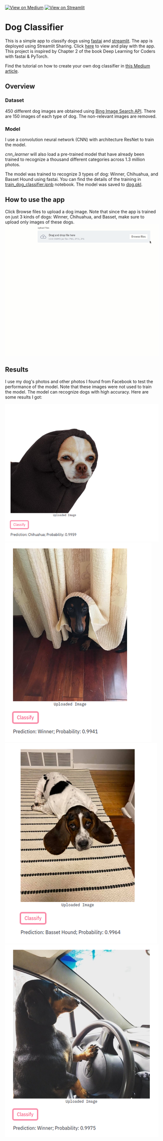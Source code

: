 [![View on Medium](https://img.shields.io/badge/Medium-View%20on%20Medium-red?logo=medium)](https://towardsdatascience.com/how-to-create-an-app-to-classify-dogs-using-fastai-and-streamlit-af3e75f0ee28)  [![View on Streamlit](https://img.shields.io/badge/Streamlit-View%20on%20Streamlit%20app-ff69b4?logo=streamlit)](https://share.streamlit.io/khuyentran1401/dog_classifier/main/dog_classifier.py)
# Dog Classifier

This is a simple app to classify dogs using [fastai](https://docs.fast.ai/) and [streamlit](https://www.streamlit.io/). The app is deployed using Streamlit Sharing. Click [here](https://share.streamlit.io/khuyentran1401/dog_classifier/main/dog_classifier.py) to view and play with the app.  This project is inspired by Chapter 2 of the book Deep Learning for Coders with fastai & PyTorch.

Find the tutorial on how to create your own dog classifier in [this Medium article](https://towardsdatascience.com/how-to-create-an-app-to-classify-dogs-using-fastai-and-streamlit-af3e75f0ee28).

## Overview
### Dataset
450 different dog images are obtained using [Bing Image Search API](https://www.microsoft.com/en-us/bing/apis/bing-image-search-api). There are 150 images of each type of dog. The non-relevant images are removed. 
### Model

I use a convolution neural network (CNN) with architecture ResNet to train the model. 

*cnn_learner* will also load a pre-trained model that have already been trained to recognize a thousand different categories across 1.3 million photos.

The model was trained to recognize 3 types of dog: Winner, Chihuahua, and Basset Hound using fastai. You can find the details of the training in [train_dog_classifier.ipnb](./train_dog_classifier.ipynb) notebook. The model was saved to [dog.pkl](./dog.pkl).


## How to use the app


Click Browse files to upload a dog image. Note that since the app is trained on just 3 kinds of dogs: Winner, Chihuahua, and Basset, make sure to upload only images of these dogs. 
![image](images/app_usage.gif)

## Results
I use my dog's photos and other photos I found from Facebook to test the performance of the model. Note that these images were not used to train the model. The model can recognize dogs with high accuracy. Here are some results I got:

![image](images/chihuahua_result.png)
![image](images/winner3_result.png)
![image](images/basset_hound_result.png)
![image](images/winner_result.png)

